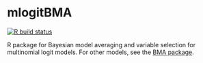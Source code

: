 # mlogitBMA

[![R build status](https://github.com/hanase/mlogitBMA/workflows/R-CMD-check/badge.svg)](https://github.com/hanase/mlogitBMA/actions?workflow=R-CMD-check)

R package for Bayesian model averaging and variable selection for multinomial logit models. For other models, see the [BMA package](https://github.com/hanase/BMA).

